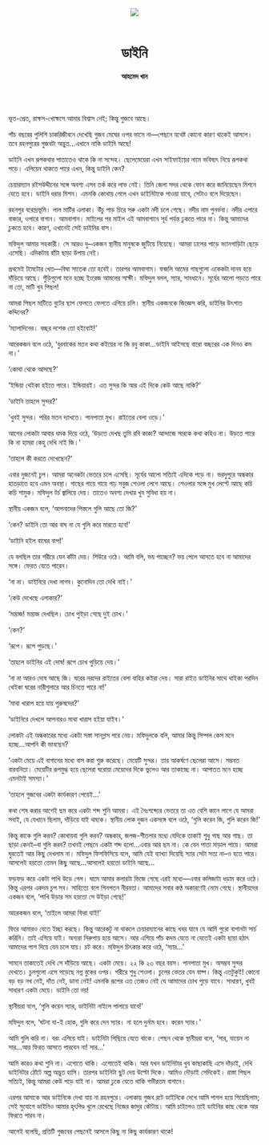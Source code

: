 <div align=center>
<img src=https://images.prothomalo.com/prothomalo-bangla%2F2021-10%2Fd9c05c85-23a7-4f14-834d-596f72fd025b%2FUntitled_7.jpg?rect=0%2C0%2C488%2C256&w=1200&ar=40%3A21&auto=format%2Ccompress&ogImage=true&mode=crop&overlay=&overlay_position=bottom&overlay_width_pct=1 />
<br><br>
<h1>ডাইনি</h1> 
<h4>আহমেদ খান</h4>
<br><br>
</div>

ভূত-প্রেত, রাক্ষস-খোক্ষসে আমার বিশ্বাস নেই; কিন্তু গুজবে আছে।

পাঁচ বছরের পুলিশি চাকরিজীবনে দেখেছি গুজব মেঘের ওপর ভাসে না—পেছনে যথেষ্ট কোনো কারণ থাকেই আসলে। তবে রহনপুরের গুজবটা অদ্ভুত…এখানে নাকি ডাইনি আছে!

ডাইনি এখন রূপকথার পাতাতেও থাকে কি না সন্দেহ। ছেলেমেয়েরা এখন সাইফাইয়ের নামে ভবিষ্যৎ নিয়ে রূপকথা পড়ে। এলিয়েন থাকতে পারে এখন, কিন্তু ডাইনি কেন?

চেয়ারম্যান রইসউদ্দীনের সঙ্গে অবশ্য এসব তর্ক করে লাভ নেই। তিনি জেলা সদর থেকে ফোন করে জানিয়েছেন মিশনে যেতে হবে। ডাইনি ধরার মিশন। এমনকি কোথায় গেলে এখন ডাইনিটাকে পাওয়া যাবে, সেটাও বলে দিয়েছেন।

রহনপুর বরেন্দ্রভূমি। লাল মাটির এলাকা। উঁচু পাড় চিরে সরু একটা নদী চলে গেছে। নদীর নাম পুনর্ভবা। নদীর এপারে বাজার, ওপারে বাগান। আমবাগান। মাইলের পর মাইল এই আমবাগানে সূর্য পর্যন্ত ঢুকতে পারে না। কিন্তু আমাদের ঢুকতে হবে। কারণ, এখানেই সেই ডাইনির বাস।

মফিদুল আমার সহকারী। সে আরও দু–একজন স্থানীয় মানুষকে জুটিয়ে নিয়েছে। আমরা ঢালের পাড়ে ভ্যানগাড়িটা ছেড়ে এসেছি। এদিকটায় হাঁটা ছাড়া উপায় নেই।

প্রথমেই টমেটোর খেত—বিঘা সাতেক তো হবেই। তারপর আমবাগাম। ফজলি আমের গাছগুলো একেকটা দানব হয়ে দাঁড়িয়ে আছে। গুঁড়িগুলো মনে হচ্ছে ইংরেজ আমলের সাক্ষী। মফিদুল বলল, স্যার, সাবধানে। সূর্যের আলো পড়তে পারে না তো, মাটি খুব পিছল!

আমরা পিছল মাটিতে বুটের ছাপ ফেলতে ফেলতে এগিয়ে চলি। স্থানীয় একজনকে জিজ্ঞেস করি, ডাইনির উৎপাত কদ্দিনের?

‘ম্যালাদিনের। বচ্ছর দশেক তো হইবোই!’

আরেকজন বলে ওঠে, ‘বুরবাকের মতন কথা কইয়ের না জি রবু কাকা…ডাইনি আইসছে বারো বচ্ছরের এক দিনও কম না।’

‘কোথা থেকে আসছে?’

‘ইন্ডিয়া থেইকা হইতে পারে। ইন্ডিয়ারই। এত সুন্দর কি আর এই দিকে কেউ আছে নাকি?’

‘ডাইনি তাহলে সুন্দর?’

‘খুবই সুন্দর। পরির মতন দ্যাখতে। পানপাতা মুখ। রাইতের বেলা ওড়ে।’

আগের লোকটা আবার ধমক দিয়ে ওঠে, ‘উড়তে দেখছ তুমি রবি কাকা? আন্দাজে সারকে কথা কহিও না। উড়তে পারে কি না হামরা কেহু দেখি নাই জি।’

‘তাহলে কী করতে দেখেছেন?’

এবার দুজনেই চুপ। আমরা অনেকটা ভেতরে চলে এসেছি। সূর্যের আলো সত্যিই এদিকে পড়ে না। ভরদুপুরে অন্ধকার হাতড়াতে হবে এমন অবস্থা। গাছের গায়ে গায়ে গাঢ় সবুজ শেওলা লেগে আছে। শেওলার সঙ্গে মুখ লেপ্টে আছে কচি কচি শামুক। মফিদুল টর্চ জ্বালিয়ে দেয়। তাতেও অবশ্য দেখার খুব সুবিধা হয় না।

স্থানীয় একজন বলে, ‘আপনাদের পিস্তলে গুলি আছে তো জি?’

‘কেন? ডাইনি তো আর বাঘ না যে গুলি করে মারতে হবে!’

‘ডাইনি হইল বাঘের বাপ!’

যে বলছিল তার শরীরে যেন কাঁটা দেয়। শিউরে ওঠে। আমি বলি, ভয় পাচ্ছেন? ভয় পেলে আসতে হবে না আমাদের সঙ্গে। ফেরত যেতে পারেন।

‘না না। ডাইনিরে দেখা লাগব। কুনোদিন তো দেখি নাই।’

‘কেউ দেখেছে এলাকার?’

‘মন্তাজ! মন্তাজ দেখছিল। চোখ পুইড়া গেছে দুই চোখ।’

‘কেন?’

‘রূপে। রূপে পুড়ছে।’

‘তাহলে ডাইনির এই দোষ! রূপে চোখ পুড়িয়ে দেয়।’

‘না না আরও দোষ আছে জি। ঘরের নরদের রাইতের বেলা বাহির কইরা দেয়। সারা রাইত ডাইনির সাথে থাইকা পরদিন থেইকা ঘরের নারীগুলারে আর চিনতে পারে না!’

‘মাথা খারাপ হয়ে যায় পুরুষদের?’

‘ডাইনিরে দেখলে আপনারও মাথা খারাপ হইয়া যাইব।’

লোকটা এই অন্ধকারের মধ্যে একটা সস্তা সানগ্লাস পরে নেয়। মফিদুলকে বলি, আমার কিন্তু সিম্পল কেস মনে হচ্ছে...আপনি কী ভাবছেন?

‘একটা মেয়ে এই বাগানের মধ্যে বাস করা শুরু করেছে। মেয়েটি সুন্দর। তার আকর্ষণে ছেলেরা আসে। সম্ভবত বারবনিতা। মেয়েটির রূপমুগ্ধ হয়ে ছেলেরা ঘরোয়া মেয়েদের দিকে ভুলেও আর তাকাচ্ছে না। আপাতত মনে হচ্ছে এমনটাই সমস্যা।’

‘তাহলে গুজবের একটা কার্যকারণ পেয়েই…’

কথা শেষ করার আগেই ছম করে একটা শব্দ শুনি আমরা। এই নৈঃশব্দ্যের ভেতরে তা এত বেশি কানে লাগে যে আমরা সবাই, যে যেখানে ছিলাম, দাঁড়িয়ে যাই থমকে। স্থানীয় লোক দুজন একসঙ্গে বলে ওঠে, ‘গুলি করেন জি, গুলি করেন জি!’

কিন্তু কাকে গুলি করব? কোথায়বা গুলি করব? অন্ধকার, জলজ-শীতলার মধ্যে যেদিকে তাকাই শুধু গাছ আর গাছ। তা ছাড়া কেনই–বা গুলি করব? তখনই পেছনে একটা শব্দ হলো…এবার আর ছম না। কে যেন পাতা মাড়াল পায়ে। আমরা ঘুরতেই আর কিছু দেখলাম না। মফিদুল ফিসফিসিয়ে বলে, আমি যেই ব্যাখ্যা দিয়েছি স্যার সেটা সত্য না–ও হতে পারে। আসলেই হয়তো তেমন কিছু আছে…আসলেই হয়তো ডাইনি আছে…

ফড়ফড় করে একটা পাখি উড়ে গেল। ঘামে আমার কলারটা ভিজে গেছে এরই মধ্যে—এবার কলিজাটা ধড়াম করে ওঠে। কিন্তু এরপর একদম চুপ সব। সাহিত্যে বলে পিনপতন নীরবতা। আমাদের সবার কণ্ঠ অকারণেই নেমে গেছে। স্থানীয়দের একজন বলে, ‘পাখি উড়ার সম হয়তো সে উইড়া গেছে!’

আরেকজন বলে, ‘তাইলে আমরা ফিরা যাই!’

ফিরে আমারও যেতে ইচ্ছা করছে। কিন্তু আরেকটু না থাকলে চেয়ারম্যানের কাছে খবর যাবে যে আমি পুরো বাগানটা সার্চ করিনি। তাই এগিয়ে যাই। অন্যরা নিরুপায় হয়ে আসে। আর এগিয়ে পাঁচ কদম যেতে না যেতেই একটা ছায়া হঠাৎ আমাদের পাশ দিয়ে যেন চলে যায়। চট করে। মফিদুল চিৎকার করে ওঠে, ‘স্যার…’

সামনে তাকাতেই দেখি সে দাঁড়িয়ে আছে। একটা মেয়ে। ২২ কি ২৩ বছর বয়স। পানপাতা মুখ। অসম্ভব সুন্দর দেখতে। চুলগুলো এসে পড়েছে নগ্ন বুকের ওপর। শরীরে শুধু শেওলা। চুলের ভেতর যেন বাষ্প। কিন্তু এতটুকুই! কোনো বড় বড় নখ নেই, দাঁত নেই, ডানা নেই! এমনকি রূপের এত তেজও নেই যে আমাদের চোখ পুড়ে যাবে। সাধারণ, খুবই সাধারণ একটা মেয়ে। ডাইনি তো নয়!

স্থানীয়রা বলে, ‘গুলি করেন স্যার, ডাইনিটা নাইলে পালায়ে যাবে!’

মফিদুল বলে, ‘ঘটনা যা-ই হোক, গুলি করে দেন স্যার। না হলে দুর্নাম হবে। করেন স্যার।’

আমি গুলি করি না। বরং এগিয়ে যাই। ডাইনিটা পিছিয়ে যেতে থাকে। পেছন থেকে স্থানীয়রা বলে, ‘সার, যায়েন না সার…আর ফিরত আসতে পারবেন না! সার…’

আমি কারও কথা শুনি না। এগোতে থাকি। এগোতেই থাকি। আর যখন ডাইনিটার খুব কাছাকাছি এসে দাঁড়াই, দেখি ডাইনিটার ঠোঁটে অল্প অদ্ভুত হাসি। তারপর ডাইনিটা ছুট দেয় উল্টো দিকে। আমিও দৌড়াই সেদিকেই। রাস্তা পিছল সত্যিই, কিন্তু আমরা কেউ পড়ে যাই না। আমরা ঢুকে যেতে থাকি গভীরতম বাগানে।

এরপর আমাকে আর ডাইনিকে দেখা যায় না রহনপুরে। এলাকায় গুজব রটে ডাইনিকে দেখে আমি পাগল হয়ে গিয়েছিলাম; সেই সুযোগে ডাইনিও আমার হৃৎপিণ্ড খুলে রেখেছে নিজের জাদুর কৌটায়। আমি চাইলেও তাই ডাইনির কাছ থেকে আর ফিরতে পারব না।

আগেই বলেছি, প্রতিটি গুজবের পেছনেই আসলে কিছু না কিছু কার্যকারণ থাকে!
